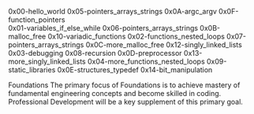 0x00-hello_world                  0x05-pointers_arrays_strings  0x0A-argc_argv           0x0F-function_pointers      
0x01-variables_if_else_while      0x06-pointers_arrays_strings  0x0B-malloc_free         0x10-variadic_functions
0x02-functions_nested_loops       0x07-pointers_arrays_strings  0x0C-more_malloc_free    0x12-singly_linked_lists
0x03-debugging                    0x08-recursion                0x0D-preprocessor        0x13-more_singly_linked_lists
0x04-more_functions_nested_loops  0x09-static_libraries         0x0E-structures_typedef  0x14-bit_manipulation

Foundations
The primary focus of Foundations is to achieve mastery of fundamental engineering concepts and become skilled in coding. Professional Development will be a key supplement of this primary goal.
